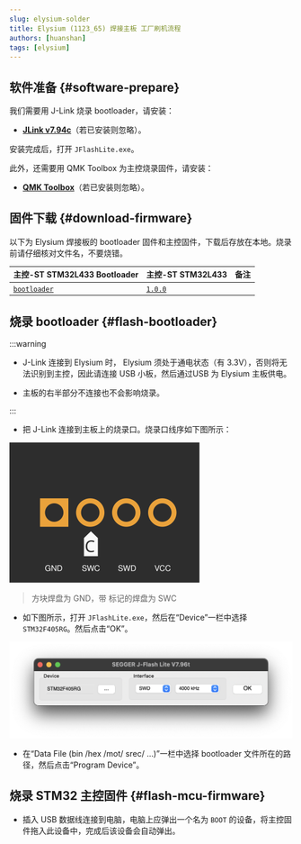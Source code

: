 ```yaml
---
slug: elysium-solder
title: Elysium (1123_65) 焊接主板 工厂刷机流程
authors: [huanshan]
tags: [elysium]
---
```


## 软件准备 {#software-prepare}

我们需要用 J-Link 烧录 bootloader，请安装：

* [**JLink v7.94c**](https://www.123pan.com/s/teb2jv-oMR2A.html)（若已安装则忽略）。

安装完成后，打开 `JFlashLite.exe`。

此外，还需要用 QMK Toolbox 为主控烧录固件，请安装：

* [**QMK Toolbox**](https://www.123pan.com/s/teb2jv-sMR2A.html)（若已安装则忽略）。

## 固件下载 {#download-firmware}

以下为 Elysium 焊接板的 bootloader 固件和主控固件，下载后存放在本地。烧录前请仔细核对文件名，不要烧错。

| <Icon icon="fa-brands fa-bootstrap" /> 主控-ST STM32L433 Bootloader | <Icon icon="fa-solid fa-microchip" /> 主控-ST STM32L433 | 备注 |
|---|---| --- |
| <Icon icon="fa-solid fa-circle-down" /> [`bootloader`](https://cdn.shopify.com/s/files/1/0444/8259/2928/files/tinyuf2-elysium.hex?v=1727789734) | <Icon icon="fa-solid fa-circle-down" /> [`1.0.0`](https://cdn.shopify.com/s/files/1/0444/8259/2928/files/helix_elysium_soldered_1.0.0.uf2?v=1727777029) | <Icon icon="fa-solid fa-minus" /> |

## 烧录 bootloader {#flash-bootloader}

:::warning

* J-Link 连接到 Elysium 时， Elysium 须处于通电状态（有 3.3V），否则将无法识别到主控，因此请连接 USB 小板，然后通过USB 为 Elysium 主板供电。

* 主板的右半部分不连接也不会影响烧录。

:::

* 把 J-Link 连接到主板上的烧录口。烧录口线序如下图所示：

![](./swd.svg)

> 方块焊盘为 GND，带 <Icon icon="fa-solid fa-copyright" /> 标记的焊盘为 SWC

* 如下图所示，打开 `JFlashLite.exe`，然后在“Device”一栏中选择 `STM32F405RG`。然后点击“OK”。

![](./jfl-stm32f405.png)

* 在“Data File (bin /hex /mot/ srec/ ...)”一栏中选择 bootloader 文件所在的路径，然后点击“Program Device”。

## 烧录 STM32 主控固件 {#flash-mcu-firmware}

* 插入 USB 数据线连接到电脑，电脑上应弹出一个名为 `BOOT` 的设备，将主控固件拖入此设备中，完成后该设备会自动弹出。